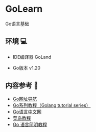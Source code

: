 # GoLearn

Go语言基础

## 环境  💻

- IDE编译器 GoLand

- Go版本 v1.20

## 内容参考 👀

-  [Go网址导航](https://hao.studygolang.com/)
-  [Go系列教程（Golang tutorial series）](https://studygolang.com/subject/2)
-  [Go语言中文网️](https://studygolang.com/)
-  [菜鸟教程](https://www.runoob.com/go/go-tutorial.html)
-  [Go 语言简明教程](https://geektutu.com/post/quick-golang.html)
